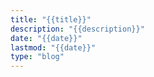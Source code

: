 ```yaml
---
title: "{{title}}"
description: "{{description}}"
date: "{{date}}"
lastmod: "{{date}}"
type: "blog"
---
```

